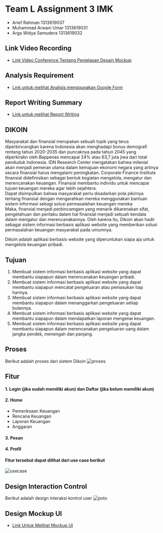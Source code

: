 # Team L Assignment 3 IMK <br>
- Arief Rahman              1313619037 <br>
- Muhammad Arwani Umar      1313619031 <br>
- Arga Widya Samudera       1313619032

## Link Video Recording <br>
- <a href = "https://youtu.be/vLceVgqu2BU">Link Video Conference Tentang Penjelasan Desain Mockup </a>

## Analysis Requirement
- <a href = "https://github.com/devreption/HCI-Dikoin/tree/main/phase1">Link untuk melihat Analisis menggunakan Google Form </a>

## Report Writing Summary
- <a href = "https://github.com/devreption/HCI-Dikoin/tree/main/Report%20Writing%20Summary">Link untuk melihat Report Writing </a>

## DIKOIN <br>
Masyarakat dan finansial merupakan sebuah topik yang terus diperbincangkan karena
Indonesia akan menghadapi bonus demografi rentang tahun 2020-2035 dan puncaknya pada
tahun 2045 yang diperkirakn oleh Bappenas mencapai 24% atau 63,7 juta jiwa dari total
penduduk Indonesia. IDN Research Center mengatakan bahwa milenial akan menjadi pemeran
utama dalam kemajuan ekonomi negara yang artinya secara finansial harus mengalami
peningkatan. Corporate Finance Institute finansial didefinisikan sebagai bentuk kegiatan
mengelola, mengatur dan merencanakan keuangan. Finansial membantu individu untuk
mencapai tujuan keuangan mereka agar lebih sejahtera.
<br>
Dapat disimpulkan bahwa masyarakat perlu disadarkan pola pikirnya tentang finansial
dengan mengarahkan mereka menggunakan bantuan sistem informasi sebagi solusi
permasalahan keuangan mereka
<br>
Maka, finansial menjadi perbincamgam yang menarik dikarenakan sifat, pengetahuan
dan perilaku dalam hal finansial menjadi sebuah kendala dalam mengatur dan
merencanakannya. Oleh karena itu, Dikoin akan hadir sebagai sistem informasi berbasis
aplikasi website yang memberikan solusi permasalahan keuangan masyarakat pada umumnya. <br>

Dikoin adalah aplikasi berbasis website yang diperuntukan siapa aja untuk mengelola keuangan pribadi.

## Tujuan <br>
1. 	Membuat sistem informasi berbasis aplikasi website yang dapat membantu siapapun dalam merencanakan keuangan pribadi. <br>
2. 	Membuat sistem informasi berbasis aplikasi website yang dapat membantu siapapun mencatat pengeluaran atau pemasukan tiap harinya.<br>
3. 	Membuat sistem informasi berbasis aplikasi website yang dapat membantu siapapun dalam menanggarkan pengeluaran setiap bulannya.<br>
4. 	Membuat sistem informasi berbasis aplikasi website yang dapat membantu siapapun dalam mendapatkan laporan mengenai keuangan.<br>
5. 	Membuat sistem informasi berbasis aplikasi website  yang dapat membantu siapapun dalam merencanakan pengeluaran uang dalam jangka pendek, menengah dan panjang.<br>

## Proses
Berikut adalah proses dari sistem Dikoin
![proses](https://github.com/devreption/HCI-Dikoin/blob/main/Use%20Case%2C%20Prosses%2C%20Activity%20Diagram/proses.png)

## Fitur
#### 1. Login (jika sudah memiliki akun) dan Daftar (jika belum memiliki akun)
#### 2. Home
  - Pemeriksaan Keuangan
  - Rencana Keuangan
  - Laporan Keuangan
  - Anggaran
#### 3. Pesan
#### 4. Profil
#### Fitur tersebut dapat dilihat dari use case berikut
![usecase](https://github.com/devreption/HCI-Dikoin/blob/main/Use%20Case%2C%20Prosses%2C%20Activity%20Diagram/usecase.jpeg)

## Design Interaction Control
Berikut adalah design interaksi kontrol user
![poto](https://github.com/devreption/HCI-Dikoin/blob/main/Mockup%20UI/InteraksiKontrol.png)

## Design Mockup UI <br>
- <a href = "https://github.com/devreption/HCI-Dikoin/tree/main/Mockup%20UI/User%20UI">Link Untuk Melihat Mockup UI </a>

